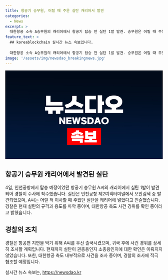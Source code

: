 ```yaml
---
title: 항공기 승무원, 어릴 때 주운 실탄 캐리어서 발견
categories:
  - News
excerpt: >
  대한항공 소속 A승무원의 캐리어에서 항공기 탑승 전 실탄 1발 발견. 승무원은 어릴 때 주웠다고 진술. 경찰은 사건 경위 파악 위해 조사 예정. 현재 실탄 용도 미확인. 대한항공도 내부 조사 중. A승무원 귀국 후 경찰 조사에 적극 협조할 것으로 밝힘. 
feature_text: >
  ## koreablockchain 실시간 뉴스 속보입니다.

  대한항공 소속 A승무원의 캐리어에서 항공기 탑승 전 실탄 1발 발견. 승무원은 어릴 때 주웠다고 진술. 경찰은 사건 경위 파악 위해 조사 예정. 현재 실탄 용도 미확인. 대한항공도 내부 조사 중. A승무원 귀국 후 경찰 조사에 적극 협조할 것으로 밝힘. 
image: '/assets/img/newsdao_breakingnews.jpg'
---
```


<p><img src="/assets/img/newsdao_breakingnews.jpg" alt="koreablockchain 속보" /></p>

<h2 data-ke-size="size26">항공기 승무원 캐리어에서 발견된 실탄</h2>

<p data-ke-size="size16">4일, 인천공항에서 탑승 예정이었던 항공기 승무원 A씨의 캐리어에서 실탄 1발이 발견되어 경찰이 수사에 착수했습니다. 실탄은 인천공항 제2여객터미널에서 보안검색 중 발견되었으며, A씨는 어릴 적 이사할 때 주웠던 실탄을 캐리어에 넣었다고 진술했습니다. 경찰은 현재 실탄의 규격과 용도를 파악 중이며, 대한항공 측도 사건 경위를 확인 중이라고 밝혔습니다.</p>

<h2 data-ke-size="size26">경찰의 조치</h2>

<p data-ke-size="size16">경찰은 항공편 지연을 막기 위해 A씨를 우선 출국시켰으며, 귀국 후에 사건 경위를 상세히 조사할 계획입니다. 현재까지 실탄이 권총용인지 소총용인지에 대한 확인은 이뤄지지 않았습니다. 또한, 대한항공 측도 내부적으로 사건을 조사 중이며, 경찰의 조사에 적극 협조할 예정입니다.</p>
실시간 뉴스 속보는, <a href="https://newsdao.kr" rel="dofollow">https://newsdao.kr</a>


